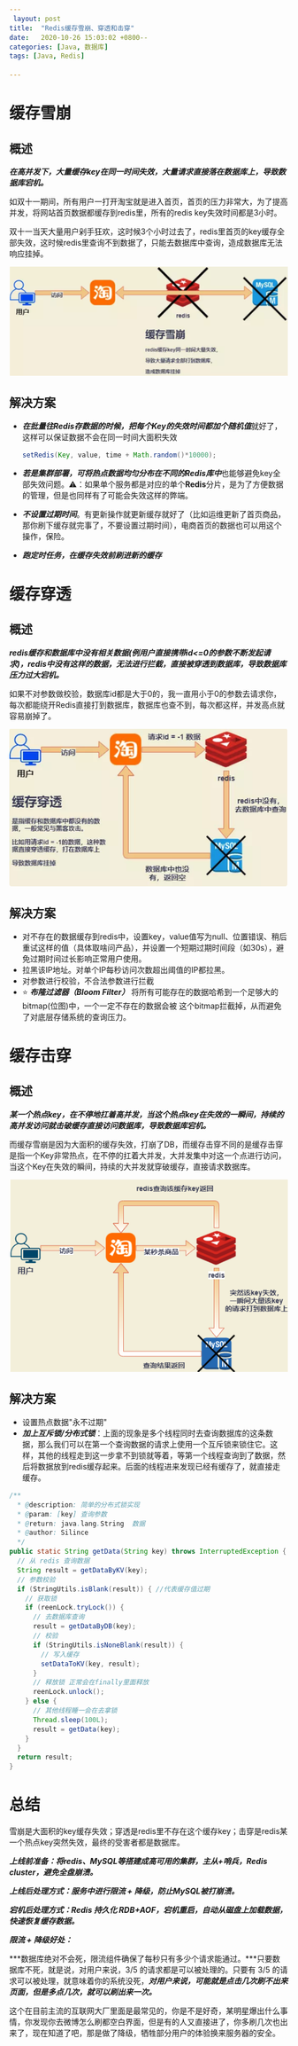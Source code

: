 ```yaml
---
 layout: post
title:  "Redis缓存雪崩、穿透和击穿"
date:   2020-10-26 15:03:02 +0800--
categories: [Java, 数据库]
tags: [Java, Redis]  

---
```


# 缓存雪崩

## 概述

***在高并发下，大量缓存key在同一时间失效，大量请求直接落在数据库上，导致数据库宕机。***

如双十一期间，所有用户一打开淘宝就是进入首页，首页的压力非常大，为了提高并发，将网站首页数据都缓存到redis里，所有的redis key失效时间都是3小时。

双十一当天大量用户剁手狂欢，这时候3个小时过去了，redis里首页的key缓存全部失效，这时候redis里查询不到数据了，只能去数据库中查询，造成数据库无法响应挂掉。

![image-20201027201417554](/assets/imgs/image-20201027201417554.png)

## 解决方案

- ***在批量往Redis存数据的时候，把每个Key的失效时间都加个随机值***就好了，这样可以保证数据不会在同一时间大面积失效

  ```java
  setRedis(Key, value, time + Math.random()*10000);
  ```

- ***若是集群部署，可将热点数据均匀分布在不同的Redis库中***也能够避免key全部失效问题。⚠️：如果单个服务都是对应的单个**Redis**分片，是为了方便数据的管理，但是也同样有了可能会失效这样的弊端。
- ***不设置过期时间***。有更新操作就更新缓存就好了（比如运维更新了首页商品，那你刷下缓存就完事了，不要设置过期时间），电商首页的数据也可以用这个操作，保险。
- ***跑定时任务，在缓存失效前刷进新的缓存***



# 缓存穿透

## 概述

***redis缓存和数据库中没有相关数据(例用户直接携带id<=0的参数不断发起请求)，redis中没有这样的数据，无法进行拦截，直接被穿透到数据库，导致数据库压力过大宕机。***

如果不对参数做校验，数据库id都是大于0的，我一直用小于0的参数去请求你，每次都能绕开Redis直接打到数据库，数据库也查不到，每次都这样，并发高点就容易崩掉了。

![image-20201027201753514](/assets/imgs/image-20201027201753514.png)

## 解决方案

- 对不存在的数据缓存到redis中，设置key，value值写为null、位置错误、稍后重试这样的值（具体取啥问产品），并设置一个短期过期时间段（如30s），避免过期时间过长影响正常用户使用。
- 拉黑该IP地址。对单个IP每秒访问次数超出阈值的IP都拉黑。
- 对参数进行校验，不合法参数进行拦截
- ⭐️ ***布隆过滤器（Bloom Filter）*** 将所有可能存在的数据哈希到一个足够大的bitmap(位图)中，一个一定不存在的数据会被 这个bitmap拦截掉，从而避免了对底层存储系统的查询压力。





# 缓存击穿

## 概述

***某一个热点key，在不停地扛着高并发，当这个热点key在失效的一瞬间，持续的高并发访问就击破缓存直接访问数据库，导致数据库宕机。***

而缓存雪崩是因为大面积的缓存失效，打崩了DB，而缓存击穿不同的是缓存击穿是指一个Key非常热点，在不停的扛着大并发，大并发集中对这一个点进行访问，当这个Key在失效的瞬间，持续的大并发就穿破缓存，直接请求数据库。

![image-20201027202611839](/assets/imgs/image-20201027202611839.png)

## 解决方案

- 设置热点数据"永不过期"
- ***加上互斥锁/分布式锁***：上面的现象是多个线程同时去查询数据库的这条数据，那么我们可以在第一个查询数据的请求上使用一个互斥锁来锁住它。这样，其他的线程走到这一步拿不到锁就等着，等第一个线程查询到了数据，然后将数据放到redis缓存起来。后面的线程进来发现已经有缓存了，就直接走缓存。

```java
/**  
  * @description: 简单的分布式锁实现
  * @param: [key] 查询参数
  * @return: java.lang.String  数据
  * @author: Silince
  */
public static String getData(String key) throws InterruptedException {
  // 从 redis 查询数据
  String result = getDataByKV(key);
  // 参数校验
  if (StringUtils.isBlank(result)) { //代表缓存值过期
    // 获取锁
    if (reenLock.tryLock()) {
      // 去数据库查询
      result = getDataByDB(key);
      // 校验
      if (StringUtils.isNoneBlank(result)) {
        // 写入缓存
        setDataToKV(key, result);
      }
      // 释放锁 正常会在finally里面释放
      reenLock.unlock();
    } else {
      // 其他线程睡一会在去拿锁
      Thread.sleep(100L);
      result = getData(key);
    }
  }
  return result;
}
```



# 总结

雪崩是大面积的key缓存失效；穿透是redis里不存在这个缓存key；击穿是redis某一个热点key突然失效，最终的受害者都是数据库。

***上线前准备：将redis、MySQL等搭建成高可用的集群，主从+哨兵，Redis cluster，避免全盘崩溃。***

***上线后处理方式：服务中进行限流 + 降级，防止MySQL被打崩溃。***

***宕机后处理方式：Redis 持久化 RDB+AOF，宕机重启，自动从磁盘上加载数据，快速恢复缓存数据。***



***限流 + 降级好处：***

***数据库绝对不会死，限流组件确保了每秒只有多少个请求能通过。***只要数据库不死，就是说，对用户来说，3/5 的请求都是可以被处理的。只要有 3/5 的请求可以被处理，就意味着你的系统没死，***对用户来说，可能就是点击几次刷不出来页面，但是多点几次，就可以刷出来一次。***

这个在目前主流的互联网大厂里面是最常见的，你是不是好奇，某明星爆出什么事情，你发现你去微博怎么刷都空白界面，但是有的人又直接进了，你多刷几次也出来了，现在知道了吧，那是做了降级，牺牲部分用户的体验换来服务器的安全。

